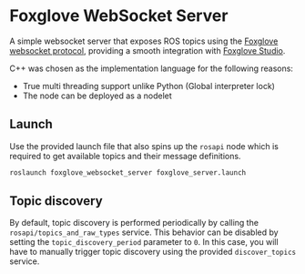 # Foxglove WebSocket Server

A simple websocket server that exposes ROS topics using the [Foxglove websocket protocol](https://github.com/foxglove/ws-protocol), providing a smooth integration with [Foxglove Studio](https://studio.foxglove.dev/).

C++ was chosen as the implementation language for the following reasons:
  - True multi threading support unlike Python (Global interpreter lock)
  - The node can be deployed as a nodelet

## Launch

Use the provided launch file that also spins up the `rosapi` node which is required to get available topics and their message definitions.

```bash
roslaunch foxglove_websocket_server foxglove_server.launch
```

## Topic discovery

By default, topic discovery is performed periodically by calling the `rosapi/topics_and_raw_types` service. This behavior can be disabled by setting the `topic_discovery_period` parameter to `0`. In this case, you will have to manually trigger topic discovery using the provided `discover_topics` service.